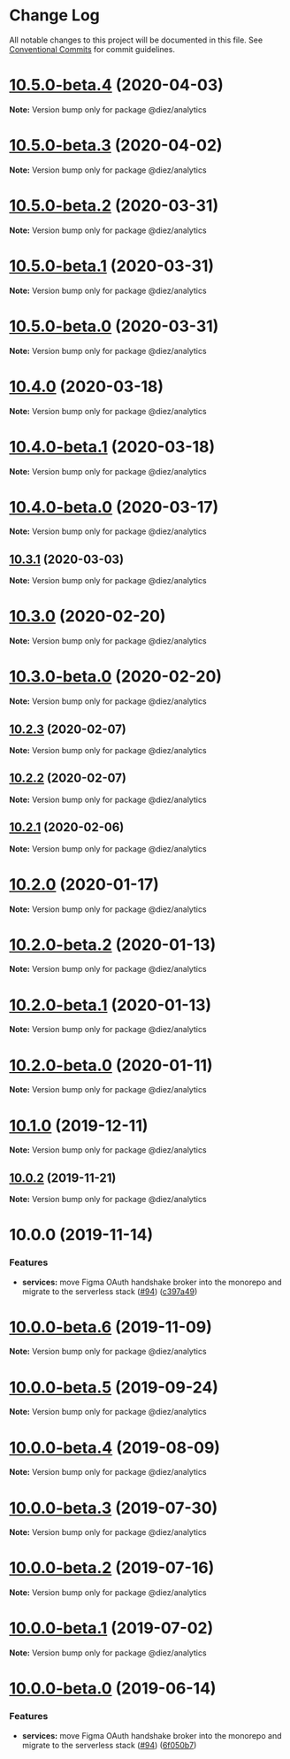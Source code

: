 # Change Log

All notable changes to this project will be documented in this file.
See [Conventional Commits](https://conventionalcommits.org) for commit guidelines.

# [10.5.0-beta.4](https://github.com/diez/diez/compare/v10.5.0-beta.3...v10.5.0-beta.4) (2020-04-03)

**Note:** Version bump only for package @diez/analytics





# [10.5.0-beta.3](https://github.com/diez/diez/compare/v10.5.0-beta.2...v10.5.0-beta.3) (2020-04-02)

**Note:** Version bump only for package @diez/analytics





# [10.5.0-beta.2](https://github.com/diez/diez/compare/v10.5.0-beta.1...v10.5.0-beta.2) (2020-03-31)

**Note:** Version bump only for package @diez/analytics





# [10.5.0-beta.1](https://github.com/diez/diez/compare/v10.5.0-beta.0...v10.5.0-beta.1) (2020-03-31)

**Note:** Version bump only for package @diez/analytics





# [10.5.0-beta.0](https://github.com/diez/diez/compare/v10.4.0...v10.5.0-beta.0) (2020-03-31)

**Note:** Version bump only for package @diez/analytics





# [10.4.0](https://github.com/diez/diez/compare/v10.4.0-beta.1...v10.4.0) (2020-03-18)

**Note:** Version bump only for package @diez/analytics





# [10.4.0-beta.1](https://github.com/diez/diez/compare/v10.4.0-beta.0...v10.4.0-beta.1) (2020-03-18)

**Note:** Version bump only for package @diez/analytics





# [10.4.0-beta.0](https://github.com/diez/diez/compare/v10.3.1...v10.4.0-beta.0) (2020-03-17)

**Note:** Version bump only for package @diez/analytics





## [10.3.1](https://github.com/diez/diez/compare/v10.3.0...v10.3.1) (2020-03-03)

**Note:** Version bump only for package @diez/analytics





# [10.3.0](https://github.com/diez/diez/compare/v10.3.0-beta.0...v10.3.0) (2020-02-20)

**Note:** Version bump only for package @diez/analytics





# [10.3.0-beta.0](https://github.com/diez/diez/compare/v10.2.3...v10.3.0-beta.0) (2020-02-20)

**Note:** Version bump only for package @diez/analytics





## [10.2.3](https://github.com/diez/diez/compare/v10.2.2...v10.2.3) (2020-02-07)

**Note:** Version bump only for package @diez/analytics





## [10.2.2](https://github.com/diez/diez/compare/v10.2.1...v10.2.2) (2020-02-07)

**Note:** Version bump only for package @diez/analytics





## [10.2.1](https://github.com/diez/diez/compare/v10.2.0...v10.2.1) (2020-02-06)

**Note:** Version bump only for package @diez/analytics





# [10.2.0](https://github.com/diez/diez/compare/v10.2.0-beta.2...v10.2.0) (2020-01-17)

**Note:** Version bump only for package @diez/analytics





# [10.2.0-beta.2](https://github.com/diez/diez/compare/v10.2.0-beta.1...v10.2.0-beta.2) (2020-01-13)

**Note:** Version bump only for package @diez/analytics





# [10.2.0-beta.1](https://github.com/diez/diez/compare/v10.2.0-beta.0...v10.2.0-beta.1) (2020-01-13)

**Note:** Version bump only for package @diez/analytics





# [10.2.0-beta.0](https://github.com/diez/diez/compare/v10.1.0...v10.2.0-beta.0) (2020-01-11)

**Note:** Version bump only for package @diez/analytics





# [10.1.0](https://github.com/diez/diez/compare/v10.0.2...v10.1.0) (2019-12-11)

**Note:** Version bump only for package @diez/analytics





## [10.0.2](https://github.com/diez/diez/compare/v10.0.1...v10.0.2) (2019-11-21)

**Note:** Version bump only for package @diez/analytics





# 10.0.0 (2019-11-14)


### Features

* **services:** move Figma OAuth handshake broker into the monorepo and migrate to the serverless stack ([#94](https://github.com/diez/diez/issues/94)) ([c397a49](https://github.com/diez/diez/commit/c397a49))





# [10.0.0-beta.6](https://github.com/diez/diez/compare/v10.0.0-beta.5...v10.0.0-beta.6) (2019-11-09)

**Note:** Version bump only for package @diez/analytics





# [10.0.0-beta.5](https://github.com/diez/diez/compare/v10.0.0-beta.4...v10.0.0-beta.5) (2019-09-24)

**Note:** Version bump only for package @diez/analytics





# [10.0.0-beta.4](https://github.com/diez/diez/compare/v10.0.0-beta.3...v10.0.0-beta.4) (2019-08-09)

**Note:** Version bump only for package @diez/analytics





# [10.0.0-beta.3](https://github.com/diez/diez/compare/v10.0.0-beta.2...v10.0.0-beta.3) (2019-07-30)

**Note:** Version bump only for package @diez/analytics





# [10.0.0-beta.2](https://github.com/diez/diez/compare/v10.0.0-beta.1...v10.0.0-beta.2) (2019-07-16)

**Note:** Version bump only for package @diez/analytics





# [10.0.0-beta.1](https://github.com/diez/diez/compare/v10.0.0-beta.0...v10.0.0-beta.1) (2019-07-02)

**Note:** Version bump only for package @diez/analytics





# [10.0.0-beta.0](https://github.com/diez/diez/compare/v10.0.0-alpha.0...v10.0.0-beta.0) (2019-06-14)


### Features

* **services:** move Figma OAuth handshake broker into the monorepo and migrate to the serverless stack ([#94](https://github.com/diez/diez/issues/94)) ([6f050b7](https://github.com/diez/diez/commit/6f050b7))

